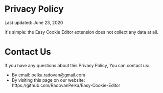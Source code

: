 <h1>Privacy Policy</h1>

<p>Last updated: June 23, 2020</p>


<p>
  It's simple: the Easy Cookie Editor extension does not collect any data at all.
</p>

<h1>Contact Us</h1>
<p>If you have any questions about this Privacy Policy, You can contact us:</p>
<ul>
  <li>By email: pelka.radovan@gmail.com</li>
  <li>
    By visiting this page on our website:
    https://github.com/RadovanPelka/Easy-Cookie-Editor
  </li>
</ul>
